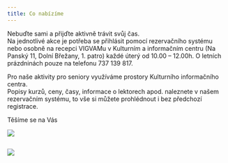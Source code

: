```yaml
---
title: Co nabízíme
---
```

Nebuďte sami a přijďte aktivně trávit svůj čas. \
Na jednotlivé akce je potřeba se přihlásit pomocí rezervačního systému nebo osobně na  recepci VIGVAMu v Kulturním a  informačním centru (Na Panský 11, Dolní Břežany, 1. patro) každé úterý od 10.00 – 12.00h. O letních prázdninách pouze na telefonu 737 139 817.

Pro naše aktivity pro seniory využíváme prostory Kulturního informačního centra.\
Popisy kurzů, ceny, časy, informace o lektorech apod. naleznete v našem rezervačním systému, to vše si můžete prohlédnout i bez předchozí registrace.

Těšíme se na Vás

![](/images/uploads/pro_seniory.jpg)

![]()

![](/images/uploads/0001-22-.jpg)